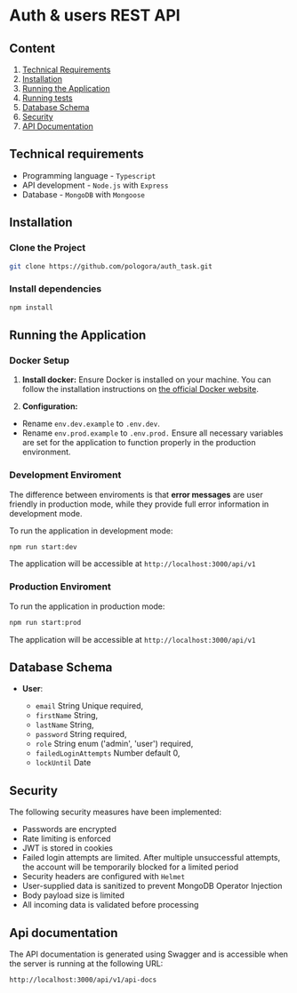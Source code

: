 # Auth & users REST API

## Content

1. [Technical Requirements](#technical-requirements)
2. [Installation](#installation)
3. [Running the Application](#running-the-application)
4. [Running tests](#running-tests)
5. [Database Schema](#database-schema)
6. [Security](#security)
7. [API Documentation](#api-documentation)

## Technical requirements

- Programming language - `Typescript`
- API development - `Node.js` with `Express`
- Database - `MongoDB` with `Mongoose`

## Installation

### Clone the Project

```bash
git clone https://github.com/pologora/auth_task.git
```

### Install dependencies

```Bash
npm install
```

## Running the Application

### Docker Setup

1. **Install docker:** Ensure Docker is installed on your machine. You can follow the installation instructions on [the official Docker website](https://www.docker.com/).

2. **Configuration:**

- Rename `env.dev.example` to `.env.dev`.
- Rename `env.prod.example` to `.env.prod.` Ensure all necessary variables are set for the application to function properly in the production environment.

### Development Enviroment

The difference between enviroments is that **error messages** are user friendly in production mode, while they provide full error information in development mode.

To run the application in development mode:

```Bash
npm run start:dev
```

The application will be accessible at `http://localhost:3000/api/v1`

### Production Enviroment

To run the application in production mode:

```Bash
npm run start:prod
```

The application will be accessible at `http://localhost:3000/api/v1`

## Database Schema

- **User**:

  - `email` String Unique required,
  - `firstName` String,
  - `lastName` String,
  - `password` String required,
  - `role` String enum ('admin', 'user') required,
  - `failedLoginAttempts` Number default 0,
  - `lockUntil` Date

## Security

The following security measures have been implemented:

- Passwords are encrypted
- Rate limiting is enforced
- JWT is stored in cookies
- Failed login attempts are limited. After multiple unsuccessful attempts, the account will be temporarily blocked for a limited period
- Security headers are configured with `Helmet`
- User-supplied data is sanitized to prevent MongoDB Operator Injection
- Body payload size is limited
- All incoming data is validated before processing

## Api documentation

The API documentation is generated using Swagger and is accessible when the server is running at the following URL:

```bash
http://localhost:3000/api/v1/api-docs
```
